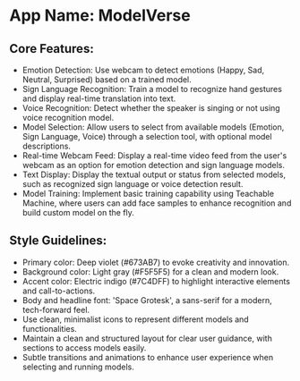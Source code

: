 # **App Name**: ModelVerse

## Core Features:

- Emotion Detection: Use webcam to detect emotions (Happy, Sad, Neutral, Surprised) based on a trained model.
- Sign Language Recognition: Train a model to recognize hand gestures and display real-time translation into text.
- Voice Recognition: Detect whether the speaker is singing or not using voice recognition model.
- Model Selection: Allow users to select from available models (Emotion, Sign Language, Voice) through a selection tool, with optional model descriptions.
- Real-time Webcam Feed: Display a real-time video feed from the user's webcam as an option for emotion detection and sign language models.
- Text Display: Display the textual output or status from selected models, such as recognized sign language or voice detection result.
- Model Training: Implement basic training capability using Teachable Machine, where users can add face samples to enhance recognition and build custom model on the fly.

## Style Guidelines:

- Primary color: Deep violet (#673AB7) to evoke creativity and innovation.
- Background color: Light gray (#F5F5F5) for a clean and modern look.
- Accent color: Electric indigo (#7C4DFF) to highlight interactive elements and call-to-actions.
- Body and headline font: 'Space Grotesk', a sans-serif for a modern, tech-forward feel.
- Use clean, minimalist icons to represent different models and functionalities.
- Maintain a clean and structured layout for clear user guidance, with sections to access models easily.
- Subtle transitions and animations to enhance user experience when selecting and running models.
